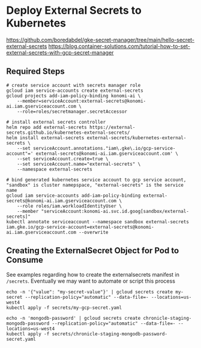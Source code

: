 # Deploy External Secrets to Kubernetes

https://github.com/boredabdel/gke-secret-manager/tree/main/hello-secret-external-secrets
https://blog.container-solutions.com/tutorial-how-to-set-external-secrets-with-gcp-secret-manager

## Required Steps

```
# create service account with secrets manager role
gcloud iam service-accounts create external-secrets
gcloud projects add-iam-policy-binding konomi-ai \
    --member=serviceAccount:external-secrets@konomi-ai.iam.gserviceaccount.com \
    --role=roles/secretmanager.secretAccessor

# install external secrets controller
helm repo add external-secrets https://external-secrets.github.io/kubernetes-external-secrets/
helm install external-secrets external-secrets/kubernetes-external-secrets \
    --set serviceAccount.annotations."iam\.gke\.io/gcp-service-account"=' external-secrets@konomi-ai.iam.gserviceaccount.com' \
    --set serviceAccount.create=true \
    --set serviceAccount.name="external-secrets" \
    --namespace external-secrets

# bind generated kubernetes service account to gcp service account, "sandbox" is cluster namepspace, "external-secrets" is the service name
gcloud iam service-accounts add-iam-policy-binding external-secrets@konomi-ai.iam.gserviceaccount.com \
    --role roles/iam.workloadIdentityUser \
    --member "serviceAccount:konomi-ai.svc.id.goog[sandbox/external-secrets]"
kubectl annotate serviceaccount --namespace sandbox external-secrets iam.gke.io/gcp-service-account=external-secrets@konomi-ai.iam.gserviceaccount.com --overwrite
```

## Creating the ExternalSecret Object for Pod to Consume

See examples regarding how to create the externalsecrets manifest in `/secrets`. Eventually we may want to automate or script this process

```
echo -n '{"value": "my-secret-value"}' | gcloud secrets create my-secret --replication-policy="automatic" --data-file=- --locations=us-west4
kubectl apply -f secrets/my-gcp-secret.yaml

echo -n 'mongodb-password' | gcloud secrets create chronicle-staging-mongodb-password --replication-policy="automatic" --data-file=- --locations=us-west4
kubectl apply -f secrets/chronicle-staging-mongodb-password-secret.yaml
```
